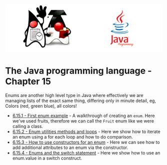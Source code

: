 ![](/assets/javarepologo.png)

# The Java programming language - Chapter 15

Enums are another high level type in Java where effectively we are managing lists of the exact same thing, differing only in minute detail, eg, Colors (red, green blue), all colors!

- [6.15.1 - First enum example](/src/com/irisida/lang/part06/chapter15/firstenum) - A walkthrough of creating an `enum`. Here we've used fruits, therefore we can call the `Fruit` enum like we were calling a class.
- [6.15.2 - Enum utilities methods and loops](/src/com/irisida/lang/part06/chapter15/enumutils) - Here we show how to iterate an enum using a for each loop and how to do comparison.
- [6.15.3 - How to use constructors for an enum](/src/com/irisida/lang/part06/chapter15/withconstructor) - Here we can see how to add additional attributes to an enum via the constructor.
- [6.15.4 - Enums and the switch statement](/src/com/irisida/lang/part06/chapter15/withswitch) - Here we show how to use an enum.value in a switch construct.